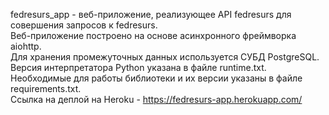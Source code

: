 fedresurs_app - веб-приложение, реализующее API fedresurs для совершения запросов к fedresurs.  
Веб-приложение построено на основе асинхронного фреймворка aiohttp.  
Для хранения промежуточных данных используется СУБД PostgreSQL.  
Версия интерпретатора Python указана в файле runtime.txt.  
Необходимые для работы библиотеки и их версии указаны в файле requirements.txt.  
Ссылка на деплой на Heroku - https://fedresurs-app.herokuapp.com/  
